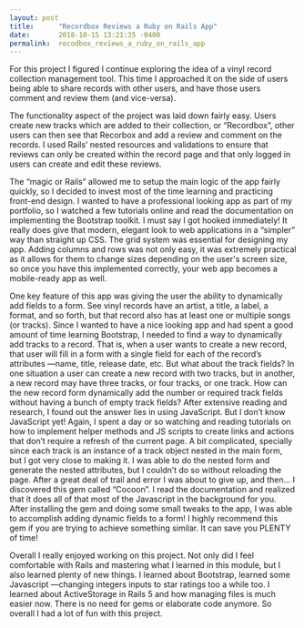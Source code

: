 ```yaml
---
layout: post
title:      "Recordbox Reviews a Ruby on Rails App"
date:       2018-10-15 13:21:35 -0400
permalink:  recodbox_reviews_a_ruby_on_rails_app
---
```



For this project I figured I continue exploring the idea of a vinyl record collection management tool. This time I approached it on the side of users being able to share records with other users, and have those users comment and review them (and vice-versa).

The functionality aspect of the project was laid down fairly easy. Users create new tracks which are added to their collection, or “Recordbox”, other users can then see that Recorbox and add a review and comment on the records. I used Rails’ nested resources and validations to ensure that reviews can only be created within the record page and that only logged in users can create and edit these reviews. 

The “magic or Rails” allowed me to setup the main logic of the app fairly quickly, so I decided to invest most of the time learning and practicing front-end design. I wanted to have a professional looking app as part of my portfolio, so I watched a few tutorials online and read the documentation on implementing the Bootstrap toolkit. I must say I got hooked immediately! It really does give that modern, elegant look to web applications in a “simpler” way than straight up CSS. The grid system was essential for designing my app. Adding columns and rows was not only easy, it was extremely practical as it allows for them to change sizes depending on the user's screen size, so once you have this implemented correctly, your web app becomes a mobile-ready app as well.


One key feature of this app was giving the user the ability to dynamically add fields to a form. See vinyl records have an artist, a title, a label, a format, and so forth, but that record also has at least one or multiple songs (or tracks). Since I wanted to have a nice looking app and had spent a good amount of time learning Bootstrap, I needed to find a way to dynamically add tracks to a record. That is, when a user wants to create a new record, that user will fill in a form with a single field for each of the record’s attributes —name, title, release date, etc. But what about the track fields? In one situation a user can create a new record with two tracks, but in another, a new record may have three tracks, or four tracks, or one track. How can the new record form dynamically add the number or required track fields without having a bunch of empty track fields? After extensive reading and research, I found out the answer lies in using JavaScript. But I don’t know JavaScript yet! Again, I spent a day or so watching and reading tutorials on how to implement helper methods and JS scripts to create links and actions that don’t require a refresh of the current page. A bit complicated, specially since each track is an instance of a track object nested in the main form, but I got very close to making it. I was able to do the nested form and generate the nested attributes, but I couldn’t do so without reloading the page.  After a great deal of trail and error I was about to give up, and then… I discovered this gem called “Cocoon”. I read the documentation and realized that it does all of that most of the Javascript in the background for you. After installing the gem and doing some small tweaks to the app, I was able to accomplish adding dynamic fields to a form! I highly recommend this gem if you are trying to achieve something similar. It can save you PLENTY of time!

Overall I really enjoyed working on this project. Not only did I feel comfortable with Rails and mastering what I learned in this module, but I also learned plenty of new things. I learned about Bootstrap, learned some Javascript —changing integers inputs to star ratings too a while too. I learned about ActiveStorage in Rails 5 and how managing files is much easier now. There is no need for gems or elaborate code anymore. So overall I had a lot of fun with this project.
